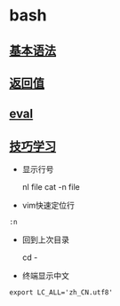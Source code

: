 # bash

## [基本语法](grama.html)

## [返回值](return.html)

## [eval](eval.html)

## [技巧学习](learn.html)

 - 显示行号

 	nl file
 	cat -n file

 - vim快速定位行

 `:n` 	

 - 回到上次目录

 	cd -

 - 终端显示中文

```
export LC_ALL='zh_CN.utf8'
```